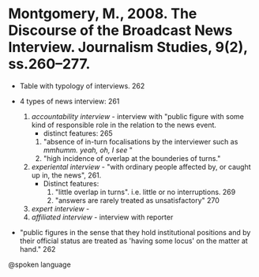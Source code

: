 # Montgomery, M., 2008. The Discourse of the Broadcast News Interview. Journalism Studies, 9(2), ss.260–277.

- Table with typology of interviews. 262

- 4 types of news interview: 261
    1. *accountability interview* - interview with "public figure with some kind of responsible role in the relation to the news event.
    	- distinct features: 265 
        1. "absence of in-turn focalisations by the interviewer such as *mmhumm. yeah, oh, I see* "
        2. "high incidence of overlap at the bounderies of turns."
    3. *experiental interview* - "with ordinary people affected by, or caught up in, the news", 261. 
        - Distinct features:
    	    1. "little overlap in turns". i.e. little or no interruptions. 269
    	    2. "answers are rarely treated as unsatisfactory" 270
    5. *expert interview* - 
    6. *affiliated interview* - interview with reporter

- "public figures in the sense that they hold institutional positions and by their official status are treated as  'having some locus' on the matter at hand." 262

@spoken language
